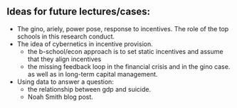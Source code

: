 ## Ideas for future lectures/cases:

- The gino, ariely, power pose, response to incentives. The role of the top schools in this research conduct.
- The idea of cybernetics in incentive provision. 
  - the b-school/econ approach is to set static incentives and assume that they align incentives
  - the missing feedback loop in the financial crisis and in the gino case. as well as in long-term capital management.
- Using data to answer a question:
  - the relationship between gdp and suicide.
  - Noah Smith blog post.



